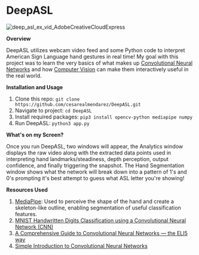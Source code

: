# DeepASL

![deep_asl_ex_vid_AdobeCreativeCloudExpress](https://user-images.githubusercontent.com/89669770/160533990-ae71afe4-67f4-4d21-93b4-8bf65fba739f.gif)

**Overview**

DeepASL utilizes webcam video feed and some Python code to interpret American Sign Language hand gestures in real time! My goal with this project was to learn the very basics of what makes up [Convolutional Neural Networks](https://cs231n.github.io/convolutional-networks/) and how [Computer Vision](http://vision.stanford.edu/teaching/cs131_fall2122/index.html) can make them interactively useful in the real world.

**Installation and Usage**

1. Clone this repo: ```git clone https://github.com/cesarealmendarez/DeepASL.git```
2. Navigate to project: ```cd DeepASL```
3. Install required packages: ```pip3 install opencv-python mediapipe numpy```
4. Run DeepASL: ```python3 app.py```

**What's on my Screen?**

Once you run DeepASL, two windows will appear, the Analytics window displays the raw video along with the extracted data points used in interpreting hand landmarks/steadiness, depth perception, output confidence, and finally triggering the snapshot. The Hand Segmentation window shows what the network will break down into a pattern of 1's and 0's prompting it's best attempt to guess what ASL letter you're showing!

**Resources Used**

1. [MediaPipe](https://github.com/google/mediapipe): Used to perceive the shape of the hand and create a skeleton-like outline, enabling segmentation of useful classification features.
2. [MNIST Handwritten Digits Classification using a Convolutional Neural Network (CNN)](https://towardsdatascience.com/mnist-handwritten-digits-classification-using-a-convolutional-neural-network-cnn-af5fafbc35e9) 
3. [A Comprehensive Guide to Convolutional Neural Networks — the ELI5 way](https://towardsdatascience.com/a-comprehensive-guide-to-convolutional-neural-networks-the-eli5-way-3bd2b1164a53) 
4. [Simple Introduction to Convolutional Neural Networks](https://towardsdatascience.com/simple-introduction-to-convolutional-neural-networks-cdf8d3077bac)